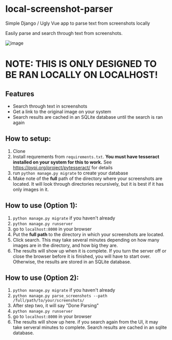 # local-screenshot-parser
Simple Django / Ugly Vue app to parse text from screenshots locally

Easily parse and search through text from screenshots.

![image](https://user-images.githubusercontent.com/16569440/123744849-9acb1480-d86c-11eb-9009-5ddd58c92422.png)


# NOTE: THIS IS ONLY DESIGNED TO BE RAN LOCALLY ON LOCALHOST!

## Features
- Search through text in screenshots
- Get a link to the original image on your system
- Search results are cached in an SQLite database until the search is ran again


## How to setup:

1. Clone
2. Install requrements from `requirements.txt`. **You must have tesseract installed on your system for this to work.** See https://pypi.org/project/pytesseract/ for details
3. run `python manage.py migrate` to create your database
4. Make note of the **full** path of the directory where your screenshots are located. It will look through directories recursively, but it is best if it has only images in it.


## How to use (Option 1):
1. `python manage.py migrate` if you haven't already
2. `python manage.py runserver`
3. go to `localhost:8000` in your browser
4. Put the **full path** to the directory in which your screenshots are located.
5. Click search. This may take several minutes depending on how many images are in the directory, and how big they are.
6. The results will show up when it is complete. If you turn the server off or close the browser before it is finished, you will have to start over.  Otherwise, the results are stored in an SQLite database.


## How to use (Option 2):
1. `python manage.py migrate` if you haven't already
2. `python manage.py parse_screenshots --path /full/path/to/your/screenshots/`
3. After step two, it will say "Done Parsing"
4. `python manage.py runserver`
5. go to `localhost:8000` in your browser
6. The results will show up here. if you search again from the UI, it may take serveral minutes to complete. Search results are cached in an sqlite database.



